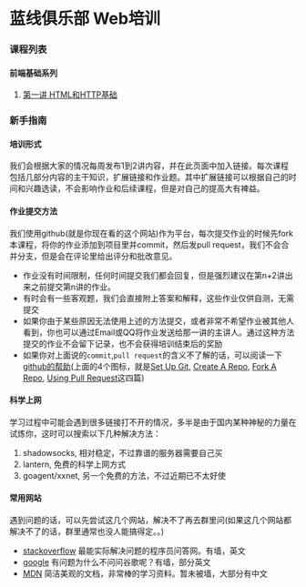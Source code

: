 蓝线俱乐部 Web培训
===============

### 课程列表

#### 前端基础系列

1. [第一讲 HTML和HTTP基础]()

### 新手指南

#### 培训形式

我们会根据大家的情况每周发布1到2讲内容，并在此页面中加入链接。每次课程包括几部分内容的主干知识，扩展链接和作业题。其中扩展链接可以根据自己的时间和兴趣选读，不会影响作业和后续课程，但是对自己的提高大有裨益。

#### 作业提交方法

我们使用github(就是你现在看的这个网站)作为平台，每次提交作业的时候先fork本课程，将你的作业添加到项目里并commit，然后发pull request，我们不会合并分支，但是会在评论里给出评分和批改意见。

- 作业没有时间限制，任何时间提交我们都会回复，但是强烈建议在第n+2讲出来之前提交第n讲的作业。
- 有时会有一些客观题，我们会直接附上答案和解释，这些作业仅供自测，无需提交
- 如果你由于某些原因无法使用上述的方法提交，或者非常不希望作业被其他人看到，你也可以通过Email或QQ将作业发送给那一讲的主讲人。通过这种方法提交的作业不会留下记录，也不会获得培训结束后的奖励
- 如果你对上面说的`commit`,`pull request`的含义不了解的话，可以阅读一下[github的帮助](https://help.github.com)(上面的4个图标，就是[Set Up Git](https://help.github.com/articles/set-up-git/), [Create A Repo](https://help.github.com/articles/create-a-repo/), [Fork A Repo](https://help.github.com/articles/be-social/), [Using Pull Request](https://help.github.com/articles/using-pull-requests/)这四篇)

#### 科学上网

学习过程中可能会遇到很多链接打不开的情况，多半是由于国内某种神秘的力量在试炼你，这时可以搜索以下几种解决方法：

1. shadowsocks, 相对稳定，不过靠谱的服务器需要自己买
2. lantern, 免费的科学上网方式
3. goagent/xxnet, 另一个免费的方法，不过近期已不太好使

#### 常用网站

遇到问题的话，可以先尝试这几个网站，解决不了再去群里问(如果这几个网站都解决不了的话，群里通常也没人能搞得定。。)

- [stackoverflow](http://stackoverflow.com/) 最能实际解决问题的程序员问答网。有墙，英文
- [google](https://www.google.com/) 有问题为什么不问问谷歌呢？有墙，部分英文
- [MDN](https://developer.mozilla.org/zh-CN/) 简洁美观的文档，非常棒的学习资料。暂未被墙，大部分有中文

